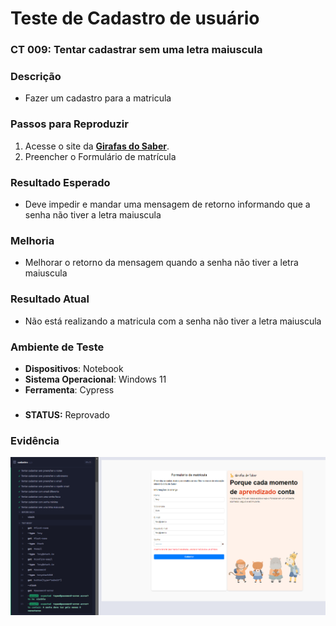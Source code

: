 # Teste de Cadastro de usuário

### CT 009: Tentar cadastrar sem uma letra maiuscula

### Descrição  
- Fazer um cadastro para a matricula

### Passos para Reproduzir  
1. Acesse o site da **[Girafas do Saber](https://jessikaaguiar.github.io/forms-qa/)**.  
2. Preencher o Formulário de matrícula  

### Resultado Esperado  
- Deve impedir e mandar uma mensagem de retorno informando que a senha não tiver a letra maiuscula

### Melhoria
- Melhorar o retorno da mensagem quando a senha não tiver a letra maiuscula

### Resultado Atual  
- Não está realizando a matricula com a senha não tiver a letra maiuscula
  
### Ambiente de Teste  
- **Dispositivos**: Notebook
- **Sistema Operacional**: Windows 11
- **Ferramenta**: Cypress

###
- **STATUS:** Reprovado

### Evidência  
![image](../assets/aprovado/Tentar%20cadastrar%20sem%20uma%20letra%20maiuscula.png)
